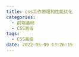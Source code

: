 ```yaml
---
title: css工作原理和性能优化
categories:
  - 前端基础
  - CSS高级
tags:
  - CSS高级
date: 2022-05-09 13:26:15
---
```

